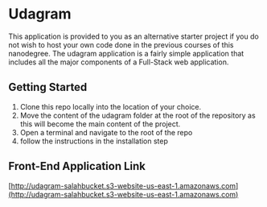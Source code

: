 # Udagram

This application is provided to you as an alternative starter project if you do not wish to host your own code done in the previous courses of this nanodegree. The udagram application is a fairly simple application that includes all the major components of a Full-Stack web application.

## Getting Started

1. Clone this repo locally into the location of your choice.
1. Move the content of the udagram folder at the root of the repository as this will become the main content of the project.
1. Open a terminal and navigate to the root of the repo
1. follow the instructions in the installation step

 ## Front-End Application Link
 [http://udagram-salahbucket.s3-website-us-east-1.amazonaws.com](http://udagram-salahbucket.s3-website-us-east-1.amazonaws.com)
